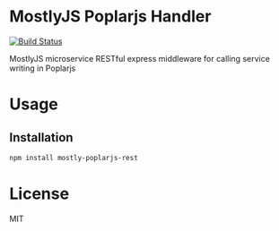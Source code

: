 MostlyJS Poplarjs Handler
=========================

[![Build Status](https://travis-ci.org/mostlyjs/mostly-poplarjs-rest.svg)](https://travis-ci.org/mostlyjs/mostly-poplarjs-rest)

MostlyJS microservice RESTful express middleware for calling service writing in Poplarjs

# Usage

## Installation

```bash
npm install mostly-poplarjs-rest
```

# License

MIT